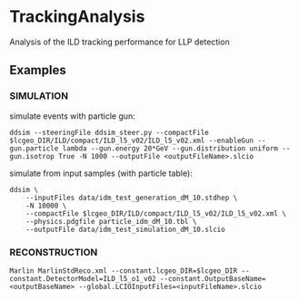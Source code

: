 # TrackingAnalysis
 Analysis of the ILD tracking performance for LLP detection
 
 ## Examples
 
 ### SIMULATION

simulate events with particle gun:

```shell
ddsim --steeringFile ddsim_steer.py --compactFile $lcgeo_DIR/ILD/compact/ILD_l5_v02/ILD_l5_v02.xml --enableGun --gun.particle lambda --gun.energy 20*GeV --gun.distribution uniform --gun.isotrop True -N 1000 --outputFile <outputFileName>.slcio
```

simulate from input samples (with particle table):

```shell
ddsim \
    --inputFiles data/idm_test_generation_dM_10.stdhep \
    -N 10000 \
    --compactFile $lcgeo_DIR/ILD/compact/ILD_l5_v02/ILD_l5_v02.xml \
    --physics.pdgfile particle_idm_dM_10.tbl \
    --outputFile data/idm_test_simulation_dM_10.slcio
```

### RECONSTRUCTION

```shell
Marlin MarlinStdReco.xml --constant.lcgeo_DIR=$lcgeo_DIR --constant.DetectorModel=ILD_l5_o1_v02 --constant.OutputBaseName=<outputBaseName> --global.LCIOInputFiles=<inputFileName>.slcio
```
